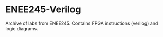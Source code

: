 # ENEE245-Verilog
Archive of labs from ENEE245. Contains FPGA instructions (verilog) and logic diagrams. 
